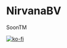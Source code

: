 # NirvanaBV

SoonTM

[![ko-fi](https://ko-fi.com/img/githubbutton_sm.svg)](https://ko-fi.com/R6R329K9O)
